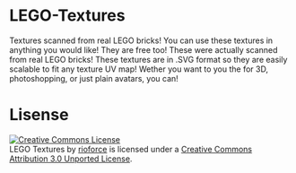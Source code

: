 LEGO-Textures
=============

Textures scanned from real LEGO bricks! You can use these textures in anything you would like! They are free too!
These were actually scanned from real LEGO bricks!
These textures are in .SVG format so they are easily scalable to fit any texture UV map!
Wether you want to you the for 3D, photoshopping, or just plain avatars, you can!

Lisense
=======


<a rel="license" href="http://creativecommons.org/licenses/by/3.0/deed.en_US"><img alt="Creative Commons License" style="border-width:0" src="http://i.creativecommons.org/l/by/3.0/88x31.png" /></a><br /><span xmlns:dct="http://purl.org/dc/terms/" href="http://purl.org/dc/dcmitype/StillImage" property="dct:title" rel="dct:type">LEGO Textures</span> by <a xmlns:cc="http://creativecommons.org/ns#" href="rioforce.wordpress.com" property="cc:attributionName" rel="cc:attributionURL">rioforce</a> is licensed under a <a rel="license" href="http://creativecommons.org/licenses/by/3.0/deed.en_US">Creative Commons Attribution 3.0 Unported License</a>.
